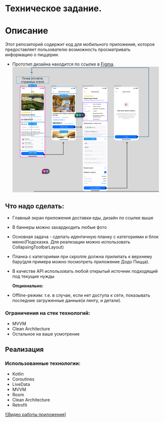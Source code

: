 # Техническое задание.
# Описание

Этот репозиторий содержит код для мобильного приложения, которое предоставляет пользователю возможность просматривать информацию о пиццерии.
- Прототип дизайна находится по ссылке в [Figma](https://www.figma.com/file/8FvAWXCD2oD9oSDHx9xFfU/%D0%A2%D0%B5%D1%81%D1%82%D0%BE%D0%B2%D0%BE%D0%B5-%D0%B7%D0%B0%D0%B4%D0%B0%D0%BD%D0%B8%D0%B5-Android?node-id=0%3A1&mode=dev).
  ![Скриншот фигма](https://github.com/StepanWxW/Hotel/blob/master/img/figma.png)
## Что надо сделать:


- Главный экран приложения доставки еды, дизайн по ссылке выше
- В баннеры можно захардкодить любые фото
- Основная задача - сделать идентичную планку с категориями и блок
  меню(Подсказка. Для реализации можно использовать
  CollapsingToolbarLayout)
- Планка с категориями при скролле должна прилипать к верхнему
  бару(для примера можно посмотреть приложение Додо Пицца).
- В качестве API использовать любой открытый источник подходящий под
  текущие нужды

  **Опционально:**
- Offline-режим: т.е. в случае, если нет доступа к сети, показывать
  последние загруженные данные(и ленту, и детали).

### Ограничения на стек технологий:

- MVVM
- Clean Architecture
- Остальное на ваше усмотрение

## Реализация

### Использованные технологии:

- Kotlin
- Coroutines
- LiveData
- MVVM
- Room
- Clean Architecture
- Retrofit


[![Видео работы приложения]](https://youtu.be/hsezaVmzrs0)